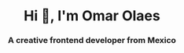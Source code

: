 <h1 align="center">Hi 👋, I'm Omar Olaes</h1><h3 align="center">A creative frontend developer from Mexico</h3>
